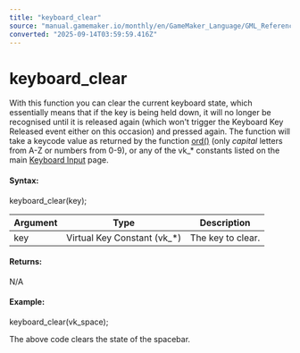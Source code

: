 ```yaml
---
title: "keyboard_clear"
source: "manual.gamemaker.io/monthly/en/GameMaker_Language/GML_Reference/Game_Input/Keyboard_Input/keyboard_clear.htm"
converted: "2025-09-14T03:59:59.416Z"
---
```


# keyboard\_clear

With this function you can clear the current keyboard state, which essentially means that if the key is being held down, it will no longer be recognised until it is released again (which won't trigger the Keyboard Key Released event either on this occasion) and pressed again. The function will take a keycode value as returned by the function [ord()](../../Strings/ord.md) (only _capital_ letters from A-Z or numbers from 0-9), or any of the vk\_\* constants listed on the main [Keyboard Input](Keyboard_Input.md) page.

#### **Syntax:**

keyboard\_clear(key);

| Argument | Type | Description |
| --- | --- | --- |
| key | Virtual Key Constant (vk_*) | The key to clear. |

#### **Returns:**

N/A

#### **Example:**

keyboard\_clear(vk\_space);

The above code clears the state of the spacebar.